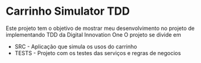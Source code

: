 # Carrinho Simulator TDD

Este projeto tem o objetivo de mostrar meu desenvolvimento no projeto de implementando TDD da Digital Innovation One
O projeto se divide em
  - SRC - Aplicação que simula os usos do carrinho
  - TESTS - Projeto com os testes das serviços e regras de negocios
